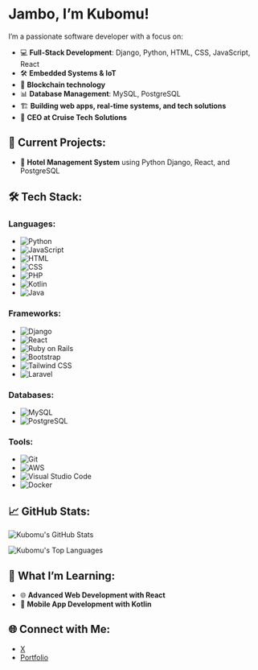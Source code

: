 # Jambo, I’m Kubomu!

I’m a passionate software developer with a focus on:

- 💻 **Full-Stack Development**: Django, Python, HTML, CSS, JavaScript, React
- 🛠 **Embedded Systems & IoT**
- 🔐 **Blockchain technology**
- 📊 **Database Management**: MySQL, PostgreSQL
- 🏗 **Building web apps, real-time systems, and tech solutions**
- 💼 **CEO at Cruise Tech Solutions**

## 🚀 Current Projects:

- 🔧 **Hotel Management System** using Python Django, React, and PostgreSQL

## 🛠 Tech Stack:

### Languages:

- ![Python](https://img.shields.io/badge/-Python-3776AB?style=flat-square&logo=python&logoColor=white)
- ![JavaScript](https://img.shields.io/badge/-JavaScript-F7DF1E?style=flat-square&logo=javascript&logoColor=black)
- ![HTML](https://img.shields.io/badge/-HTML-E34F26?style=flat-square&logo=html5&logoColor=white)
- ![CSS](https://img.shields.io/badge/-CSS-1572B6?style=flat-square&logo=css3&logoColor=white)
- ![PHP](https://img.shields.io/badge/-PHP-777BB4?style=flat-square&logo=php&logoColor=white)
- ![Kotlin](https://img.shields.io/badge/-Kotlin-7F52FF?style=flat-square&logo=kotlin&logoColor=white)
- ![Java](https://img.shields.io/badge/-Java-007396?style=flat-square&logo=java&logoColor=white)


### Frameworks:

- ![Django](https://img.shields.io/badge/-Django-092E20?style=flat-square&logo=django&logoColor=white)
- ![React](https://img.shields.io/badge/-React-61DAFB?style=flat-square&logo=react&logoColor=black)
- ![Ruby on Rails](https://img.shields.io/badge/-Ruby%20on%20Rails-CC0000?style=flat-square&logo=ruby-on-rails&logoColor=white)
- ![Bootstrap](https://img.shields.io/badge/-Bootstrap-7952B3?style=flat-square&logo=bootstrap&logoColor=white)
- ![Tailwind CSS](https://img.shields.io/badge/-Tailwind%20CSS-38B2AC?style=flat-square&logo=tailwind-css&logoColor=white)
- ![Laravel](https://img.shields.io/badge/-Laravel-FF2D20?style=flat-square&logo=laravel&logoColor=white)

### Databases:

- ![MySQL](https://img.shields.io/badge/-MySQL-4479A1?style=flat-square&logo=mysql&logoColor=white)
- ![PostgreSQL](https://img.shields.io/badge/-PostgreSQL-336791?style=flat-square&logo=postgresql&logoColor=white)

### Tools:

- ![Git](https://img.shields.io/badge/-Git-F05032?style=flat-square&logo=git&logoColor=white)
- ![AWS](https://img.shields.io/badge/-AWS-232F3E?style=flat-square&logo=amazon-aws&logoColor=white)
- ![Visual Studio Code](https://img.shields.io/badge/-Visual%20Studio%20Code-007ACC?style=flat-square&logo=visual-studio-code&logoColor=white)
- ![Docker](https://img.shields.io/badge/-Docker-2496ED?style=flat-square&logo=docker&logoColor=white)

## 📈 GitHub Stats:

![Kubomu's GitHub Stats](https://github-readme-stats.vercel.app/api?username=Kubomu&show_icons=true&theme=dark)

![Kubomu's Top Languages](https://github-readme-stats.vercel.app/api/top-langs/?username=Kubomu&layout=compact&theme=dark)

## 🌱 What I’m Learning:

- 🌐 **Advanced Web Development with React**
- 📱 **Mobile App Development with Kotlin**

## 🌐 Connect with Me:

- [X](https://x.com/KubomuEdi)
- [Portfolio](https://main.d29iii5eeiyzey.amplifyapp.com/)
